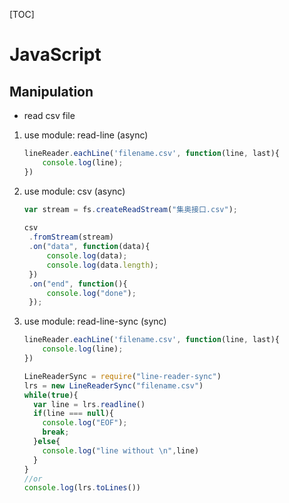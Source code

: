 

[TOC]

# JavaScript

## Manipulation

- read csv file
1. use module: read-line (async)
    ```js
    lineReader.eachLine('filename.csv', function(line, last){
    	console.log(line);
    })
    ```
2. use module: csv (async)
    ```js
    var stream = fs.createReadStream("集奥接口.csv");
     
    csv
     .fromStream(stream)
     .on("data", function(data){
         console.log(data);
         console.log(data.length);
     })
     .on("end", function(){
         console.log("done");
     });
    ```
3. use module: read-line-sync (sync)
    ```js
    lineReader.eachLine('filename.csv', function(line, last){
    	console.log(line);
    })

    LineReaderSync = require("line-reader-sync")
    lrs = new LineReaderSync("filename.csv")
    while(true){
      var line = lrs.readline()
      if(line === null){
        console.log("EOF");
        break;
      }else{
        console.log("line without \n",line)
      }
    }
    //or 
    console.log(lrs.toLines())
    ```

